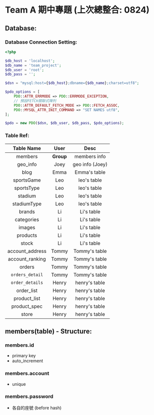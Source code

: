 # Team A 期中專題 (上次總整合: 0824)

## Database:

### Database Connection Setting:

```php
<?php

$db_host = 'localhost';
$db_name = 'team_project';
$db_user = 'root';
$db_pass = '';

$dsn = "mysql:host={$db_host};dbname={$db_name};charset=utf8";

$pdo_options = [
    PDO::ATTR_ERRMODE => PDO::ERRMODE_EXCEPTION,
    // 預設FETCH關聯式陣列
    PDO::ATTR_DEFAULT_FETCH_MODE => PDO::FETCH_ASSOC,
    PDO::MYSQL_ATTR_INIT_COMMAND => "SET NAMES utf8",
];

$pdo = new PDO($dsn, $db_user, $db_pass, $pdo_options);
```

### Table Ref:

| **Table Name**  | **User**  |    **Desc**     |
| :-------------: | :-------: | :-------------: |
|     members     | **Group** |  members info   |
|    geo_info     |   Joey    | geo info (Joey) |
|      blog       |   Emma    |  Emma's table   |
|   sportsGame    |    Leo    |   leo's table   |
|   sportsType    |    Leo    |   leo's table   |
|     stadium     |    Leo    |   leo's table   |
|   stadiumType   |    Leo    |   leo's table   |
|     brands      |    Li     |   Li's table    |
|   categories    |    Li     |   Li's table    |
|     images      |    Li     |   Li's table    |
|    products     |    Li     |   Li's table    |
|      stock      |    Li     |   Li's table    |
| account_address |   Tommy   |  Tommy's table  |
| account_ranking |   Tommy   |  Tommy's table  |
|     orders      |   Tommy   |  Tommy's table  |
| `orders_detail` |   Tommy   |  Tommy's table  |
| `order_details` |   Henry   |  henry's table  |
|   order_list    |   Henry   |  henry's table  |
|  product_list   |   Henry   |  henry's table  |
|  product_spec   |   Henry   |  henry's table  |
|      store      |   Henry   |  henry's table  |

## members(table) - Structure:

### members.id

- primary key
- auto_increment

### members.account

- unique

### members.password

- 各自的座號 (before hash)
